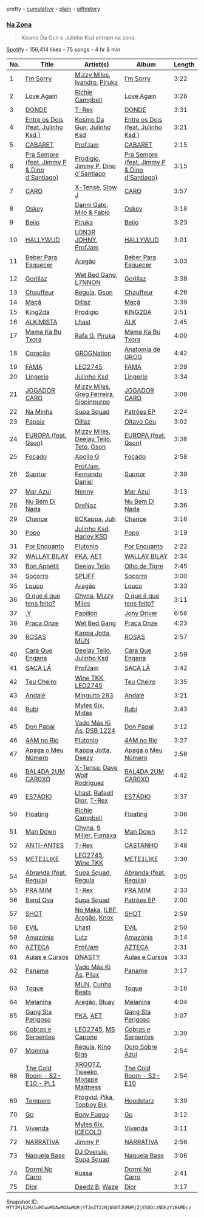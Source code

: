 pretty - [cumulative](/playlists/cumulative/37i9dQZF1DXdpF2suW27SP.md) - [plain](/playlists/plain/37i9dQZF1DXdpF2suW27SP) - [githistory](https://github.githistory.xyz/mackorone/spotify-playlist-archive/blob/main/playlists/plain/37i9dQZF1DXdpF2suW27SP)

### [Na Zona](https://open.spotify.com/playlist/37i9dQZF1DXdpF2suW27SP)

> Kosmo Da Gun e Julinho Ksd entram na zona.

[Spotify](https://open.spotify.com/user/spotify) - 156,414 likes - 75 songs - 4 hr 8 min

| No. | Title | Artist(s) | Album | Length |
|---|---|---|---|---|
| 1 | [I'm Sorry](https://open.spotify.com/track/3aml52yDe6ff32XOgZQ0Cb) | [Mizzy Miles](https://open.spotify.com/artist/0QoKkMC6uy7fUng96fab1I), [Ivandro](https://open.spotify.com/artist/1pPbDeOdNUcLq32HTTLbZm), [Piruka](https://open.spotify.com/artist/5iZ6jMDkRa7RKLQplJuQUC) | [I'm Sorry](https://open.spotify.com/album/6xbIjf6sv5M4I9GT0NuEcj) | 3:22 |
| 2 | [Love Again](https://open.spotify.com/track/677ebW5G4BLaqX5Ue3itGv) | [Richie Campbell](https://open.spotify.com/artist/2swvbEAfN70ZFcQB4Y7MaS) | [Love Again](https://open.spotify.com/album/150SzhajOXePuIre6fdyMQ) | 3:28 |
| 3 | [DONDE](https://open.spotify.com/track/4EiZlZ37Q8EnQIU7e2aD2y) | [T\-Rex](https://open.spotify.com/artist/6QHREBOQktWsYBfrxW93rk) | [DONDE](https://open.spotify.com/album/1YR6A1jw2N2B9WlvqIMjfu) | 3:31 |
| 4 | [Entre os Dois \(feat\. Julinho Ksd \)](https://open.spotify.com/track/5OcuLlg5EdDE01ZGbQaIIa) | [Kosmo Da Gun](https://open.spotify.com/artist/1FOT6e8G1FnUBH1LDNX0X1), [Julinho Ksd](https://open.spotify.com/artist/7kR1Yw4RqYhhDD3a8QRyG6) | [Entre os Dois \(feat\. Julinho Ksd \)](https://open.spotify.com/album/17wFwqW7zLXEFqx59NmIqS) | 3:21 |
| 5 | [CABARET](https://open.spotify.com/track/4r1Mvqp7prTkjH5OiVXC6r) | [ProfJam](https://open.spotify.com/artist/3DhsjXVgWmA6X26tUugAjP) | [CABARET](https://open.spotify.com/album/31BxT3LcIPCP5P04rZgoah) | 2:15 |
| 6 | [Pra Sempre \(feat\. Jimmy P & Dino d'Santiago\)](https://open.spotify.com/track/6y7gYOHjUbj0HdTx5iGDuI) | [Prodigio](https://open.spotify.com/artist/0Zsw8N0usCdHtEtFtwZKg5), [Jimmy P](https://open.spotify.com/artist/0Odg6UKDVyJQruefzF19FU), [Dino d'Santiago](https://open.spotify.com/artist/7qb2GMJaX4HeXqqPPyYdlr) | [Pra Sempre \(feat\. Jimmy P & Dino d'Santiago\)](https://open.spotify.com/album/7kyvtUprGFS8S2poWsYtEt) | 3:15 |
| 7 | [CARO](https://open.spotify.com/track/0zjmhKBOuslq0d26IEbVKD) | [X\-Tense](https://open.spotify.com/artist/7JajP35zM35gnAvTZbwxDF), [Slow J](https://open.spotify.com/artist/7crp1tZcefnjT5RuL6WZQ0) | [CARO](https://open.spotify.com/album/4IwuZcwCQmHt7SEX2TUrxP) | 3:57 |
| 8 | [Oskey](https://open.spotify.com/track/2lN7q4luqmYcwHqRwy0Sod) | [Danni Gato](https://open.spotify.com/artist/0gn6QcKMo0cMWKbiPGEeVy), [Milo & Fabio](https://open.spotify.com/artist/2IzIiYJmzVIbf1nlOVuMBo) | [Oskey](https://open.spotify.com/album/2zKEKLIN2tT7d887qrR4Ex) | 3:18 |
| 9 | [Beijo](https://open.spotify.com/track/2P9UCbKe97jD0q6UOG7bsf) | [Piruka](https://open.spotify.com/artist/5iZ6jMDkRa7RKLQplJuQUC) | [Beijo](https://open.spotify.com/album/1aSuvQp44qKjLvTMFheNDK) | 3:23 |
| 10 | [HALLYWUD](https://open.spotify.com/track/37OHWelZZiuSZwUzV9Sybv) | [LON3R JOHNY](https://open.spotify.com/artist/1fV7Au7ymGP3uhDV1TfjSd), [ProfJam](https://open.spotify.com/artist/3DhsjXVgWmA6X26tUugAjP) | [HALLYWUD](https://open.spotify.com/album/3lAS3tiXJyjOkyDYXCd5YS) | 3:01 |
| 11 | [Beber Para Esquecer](https://open.spotify.com/track/76kNdRaqzgvYGB9tBIxUSf) | [Aragão](https://open.spotify.com/artist/6uVPyqbCsr2hcfDwGTmdl4) | [Beber Para Esquecer](https://open.spotify.com/album/3kHspN9UQgOo4q8f3y7N3K) | 3:03 |
| 12 | [Gorillaz](https://open.spotify.com/track/3nX9NxKOHrxhtA45jRFyAd) | [Wet Bed Gang](https://open.spotify.com/artist/5jfz7uWPwf03hdEewW8AI8), [L7NNON](https://open.spotify.com/artist/0JjPiLQNgAFaEkwoy56B1C) | [Gorillaz](https://open.spotify.com/album/6fUyo3fkgWK66QRXO6VCjF) | 3:38 |
| 13 | [Chauffeur](https://open.spotify.com/track/3ARuPTEPMpbr7mz1aHa0a6) | [Regula](https://open.spotify.com/artist/6pyqBc7HaffcZJhyfjnceP), [Gson](https://open.spotify.com/artist/6XjHGcba7ZbaZ6nYtwhaCj) | [Chauffeur](https://open.spotify.com/album/4LAYeC7gWp1jFiS1q101OK) | 4:26 |
| 14 | [Maçã](https://open.spotify.com/track/0eyTM1AjoPMdzfwCBfLIpO) | [Dillaz](https://open.spotify.com/artist/15p1isN7VcGsjeSq8s9YeP) | [Maçã](https://open.spotify.com/album/7bLu4omqbTsFAfnvVFUSW8) | 3:39 |
| 15 | [King2da](https://open.spotify.com/track/5KaIAg0fCOhn3U3fz03hLY) | [Prodigio](https://open.spotify.com/artist/0Zsw8N0usCdHtEtFtwZKg5) | [KING2DA](https://open.spotify.com/album/1DZQHJ3GZWAQtdkvKAqU2p) | 2:51 |
| 16 | [ALKiMISTA](https://open.spotify.com/track/3vUNW5Gx2cNtRJ9feEtt0G) | [Lhast](https://open.spotify.com/artist/46uaNKR4GSjmDEK732EeVw) | [ALK](https://open.spotify.com/album/0siZdhz3ZguKw6Xrgh4Fw0) | 2:45 |
| 17 | [Mama Ka Bu Txora](https://open.spotify.com/track/5CEghr9OYpFrCZurmxJThm) | [Rafa G](https://open.spotify.com/artist/0soQA1h9MhiA0NphWUecWi), [Piruka](https://open.spotify.com/artist/5iZ6jMDkRa7RKLQplJuQUC) | [Mama Ka Bu Txora](https://open.spotify.com/album/3pIB5eUZkMs51KRDsWjswx) | 4:00 |
| 18 | [Coração](https://open.spotify.com/track/1dmgHNSeYDyqb6TwLatTfc) | [GROGNation](https://open.spotify.com/artist/1rtrFjartQj3xws8TZ1dXu) | [Anatomia de GROG](https://open.spotify.com/album/333cuKMpbc1kaTufa6Uu2y) | 4:42 |
| 19 | [FAMA](https://open.spotify.com/track/35uZfu8sybuugk9DkelTFv) | [LEO2745](https://open.spotify.com/artist/1MBezd5OaoWoOTQVs16FOx) | [FAMA](https://open.spotify.com/album/2wehAGXNEm5zttICwk1ERI) | 2:29 |
| 20 | [Lingerie](https://open.spotify.com/track/2Cq6yIgdyyaDmY7pvnADVP) | [Julinho Ksd](https://open.spotify.com/artist/7kR1Yw4RqYhhDD3a8QRyG6) | [Lingerie](https://open.spotify.com/album/2SopLfpjAF0IespcnP6LG0) | 3:34 |
| 21 | [JOGADOR CARO](https://open.spotify.com/track/3AmAlwNKaJyExmvN6EOSb2) | [Mizzy Miles](https://open.spotify.com/artist/0QoKkMC6uy7fUng96fab1I), [Greg Ferreira](https://open.spotify.com/artist/2e8RAcYXYt5IStoaaQWcG8), [Sippinpurpp](https://open.spotify.com/artist/6ngR2kHxjibH7bdDUBqL3z) | [JOGADOR CARO](https://open.spotify.com/album/5CZiBICShN5FDPhQtUsCbC) | 3:06 |
| 22 | [Na Minha](https://open.spotify.com/track/4PRMpXzlWHRo5TZoVS9YgI) | [Supa Squad](https://open.spotify.com/artist/4kMEocHCIwaO4u4J01U8Dw) | [Patrões EP](https://open.spotify.com/album/1ZHitx0vl1g1FR7CjwdszR) | 2:24 |
| 23 | [Papaia](https://open.spotify.com/track/17MPtgaJHgr2WlJVyhA6kw) | [Dillaz](https://open.spotify.com/artist/15p1isN7VcGsjeSq8s9YeP) | [Oitavo Céu](https://open.spotify.com/album/0Hm4SvANwPDIBdDPnN97rf) | 3:02 |
| 24 | [EUROPA \(feat\. Gson\)](https://open.spotify.com/track/5bBQI31u2eqXJE5OyP4hxq) | [Mizzy Miles](https://open.spotify.com/artist/0QoKkMC6uy7fUng96fab1I), [Deejay Telio](https://open.spotify.com/artist/7BWNRZyZ9mhgp5t0m7Ny0n), [Teto](https://open.spotify.com/artist/68YeXpLt3jB7JHQS5ZjMGo), [Gson](https://open.spotify.com/artist/6XjHGcba7ZbaZ6nYtwhaCj) | [EUROPA \(feat\. Gson\)](https://open.spotify.com/album/4mJPvU4b5VgvQNgyuDcD0Q) | 3:36 |
| 25 | [Focado](https://open.spotify.com/track/7gFnB4estwyHNeIERBQ5cM) | [Apollo G](https://open.spotify.com/artist/4spmzPX02Jg0rnuyIWFngi) | [Focado](https://open.spotify.com/album/7ztIRrLQxvrQqOmn1gTozt) | 2:58 |
| 26 | [Suprior](https://open.spotify.com/track/1u2KCIJPqtsl9Vz243FQtp) | [ProfJam](https://open.spotify.com/artist/3DhsjXVgWmA6X26tUugAjP), [Fernando Daniel](https://open.spotify.com/artist/3Cpjz5dY9HNR41QuMn3oYC) | [Suprior](https://open.spotify.com/album/2NVz7NmPPqJuuG7D4W7VNW) | 2:39 |
| 27 | [Mar Azul](https://open.spotify.com/track/5gJyW5NeOsfNa2CSMES2h3) | [Nenny](https://open.spotify.com/artist/2DEfqyWjAMIfKYMXb1V8L1) | [Mar Azul](https://open.spotify.com/album/0pDADbq5FFUMkls9VeYW9g) | 3:13 |
| 28 | [Nu Bem Di Nada](https://open.spotify.com/track/5JsTrli2m95rnBIro7ZVvY) | [DreNaz](https://open.spotify.com/artist/5urWzy2mamyT5sMTE5H00O) | [Nu Bem Di Nada](https://open.spotify.com/album/6hnJoTWkmvtVPNRNmzJmT5) | 3:36 |
| 29 | [Chance](https://open.spotify.com/track/1AClteNHhuIF4uGgPCHKhA) | [BCKappa](https://open.spotify.com/artist/2XAxChRi8QlO5rKAoL0DZi), [Juh](https://open.spotify.com/artist/5eviHRz2iMhA8NSTP176u8) | [Chance](https://open.spotify.com/album/0iSgo1smaFKzYKguM5Kws9) | 3:16 |
| 30 | [Popo](https://open.spotify.com/track/24QcmVdz7CwEYhohJxJ4EX) | [Julinho Ksd](https://open.spotify.com/artist/7kR1Yw4RqYhhDD3a8QRyG6), [Harley KSD](https://open.spotify.com/artist/0AyoY8RFId4AqueSJvE99D) | [Popo](https://open.spotify.com/album/6V1YM7CbiOwqwIEa73riB3) | 3:19 |
| 31 | [Por Enquanto](https://open.spotify.com/track/5fjD0vHh9XRL6b657FWe9C) | [Plutonio](https://open.spotify.com/artist/39HJXjH5hKcCzaU0g6mv8G) | [Por Enquanto](https://open.spotify.com/album/1uFTodamqWqlk5KwYkqy0n) | 2:22 |
| 32 | [WALLAY BILAY](https://open.spotify.com/track/06YVnCzbfxam8KR7oogPGW) | [PKA](https://open.spotify.com/artist/6Q8UQ9OVsJUg4AVlcFQICK), [AET](https://open.spotify.com/artist/1PSaLNwxWV9e6NCrxNbpIu) | [WALLAY BILAY](https://open.spotify.com/album/7C9eWKfaMXnCql0cpna6uo) | 2:34 |
| 33 | [Bon Appétit](https://open.spotify.com/track/7uHLAlgUhSOwnnbXJeG7ai) | [Deejay Telio](https://open.spotify.com/artist/7BWNRZyZ9mhgp5t0m7Ny0n) | [Olho de Tigre](https://open.spotify.com/album/0jhj4SwIWQGON36aDMeEwb) | 2:45 |
| 34 | [Socorro](https://open.spotify.com/track/3cxAhKg83buLsTYlmSIi9x) | [SPLIFF](https://open.spotify.com/artist/2QPRzhivMb2TfzvZKpQYxL) | [Socorro](https://open.spotify.com/album/2ocGkF8NiDKjMfywGOqtzH) | 3:00 |
| 35 | [Louco](https://open.spotify.com/track/6kJKJrVzOYhqnfeO9NDqIi) | [Aragão](https://open.spotify.com/artist/6uVPyqbCsr2hcfDwGTmdl4) | [Louco](https://open.spotify.com/album/7CjbtK4vbyv8yS78DXMtQF) | 3:33 |
| 36 | [O que é que tens feito?](https://open.spotify.com/track/5cGy4NKlMprapxERb9AZk6) | [Chyna](https://open.spotify.com/artist/3xytrTXgH7SQTEjMZewnWF), [Mizzy Miles](https://open.spotify.com/artist/0QoKkMC6uy7fUng96fab1I) | [O que é que tens feito?](https://open.spotify.com/album/7o3GVre0rpEWG7309P7q6v) | 3:11 |
| 37 | [.Y](https://open.spotify.com/track/0zxdVwyiPVxmBkZFTHe2xl) | [Papillon](https://open.spotify.com/artist/0Mum6waR8P9WICLVTpSi1d) | [Jony Driver](https://open.spotify.com/album/2OAFHEa5FwNi9r0i9gMeXM) | 6:56 |
| 38 | [Praça Onze](https://open.spotify.com/track/30WnHkBkq3vE8jJcNZ3RKr) | [Wet Bed Gang](https://open.spotify.com/artist/5jfz7uWPwf03hdEewW8AI8) | [Praça Onze](https://open.spotify.com/album/3jPS6pgoJ4adGHImcNxETl) | 4:23 |
| 39 | [ROSAS](https://open.spotify.com/track/0elz4WC9ZtAOzqP4fgt8T5) | [Kappa Jotta](https://open.spotify.com/artist/2MREhFiavCOZXs0thPLuWu), [MUN](https://open.spotify.com/artist/0XWmIDUMxka9p2aayQ9MOr) | [ROSAS](https://open.spotify.com/album/2R7iGYEwaSDTW68ucY9W4E) | 2:57 |
| 40 | [Cara Que Engana](https://open.spotify.com/track/1DHSj9pjlwGsVTQ2A2Z8gk) | [Deejay Telio](https://open.spotify.com/artist/7BWNRZyZ9mhgp5t0m7Ny0n), [Julinho Ksd](https://open.spotify.com/artist/7kR1Yw4RqYhhDD3a8QRyG6) | [Cara Que Engana](https://open.spotify.com/album/0xtL6QER4C37WbjNRkhhC5) | 2:59 |
| 41 | [SACA LÁ](https://open.spotify.com/track/2LtF00zFSSWzsYtoVYy28k) | [ProfJam](https://open.spotify.com/artist/3DhsjXVgWmA6X26tUugAjP) | [SACA LÁ](https://open.spotify.com/album/2hI0hN3tuadLZ95pr8hAEC) | 3:42 |
| 42 | [Teu Cheiro](https://open.spotify.com/track/4hwguRVq6Kv6llWmKf9G88) | [Wine TKK](https://open.spotify.com/artist/4z82basJVVCSjAoZVkb7Rx), [LEO2745](https://open.spotify.com/artist/1MBezd5OaoWoOTQVs16FOx) | [Teu Cheiro](https://open.spotify.com/album/4pdhXTGmIQ4JnIdGrOF4nj) | 3:35 |
| 43 | [Andalé](https://open.spotify.com/track/0rYRDCNedo3Pg9VTQd4aRT) | [Minguito 283](https://open.spotify.com/artist/1LvFNnGu8V8HBP8Qy2bhYv) | [Andalé](https://open.spotify.com/album/4Z1dmBdlH5t0e9Bhw780gU) | 3:21 |
| 44 | [Rubi](https://open.spotify.com/track/4aStXzYiJWQvdspHEn6GJN) | [Myles 6ix](https://open.spotify.com/artist/2PGHvstK1cEjR9AX2ERq9l), [Midas](https://open.spotify.com/artist/6bLqHfd3myOdJyC4z6Blhj) | [Rubi](https://open.spotify.com/album/5GZRN9j6B5N7Gk5jtvaRtM) | 3:43 |
| 45 | [Don Papai](https://open.spotify.com/track/3T29hYGSR86FHdkdDsnHQg) | [Vado Más Ki Ás](https://open.spotify.com/artist/6HmLPYedWhpFhiF8BonrMG), [DSB 1224](https://open.spotify.com/artist/2stDBehct4FMgEapZ92nLg) | [Don Papai](https://open.spotify.com/album/48Fdauj7Ytcc9UZqTafCKM) | 3:12 |
| 46 | [4AM no Rio](https://open.spotify.com/track/6Z0omreb7QNSj3ptomTmOU) | [Plutonio](https://open.spotify.com/artist/39HJXjH5hKcCzaU0g6mv8G) | [4AM no Rio](https://open.spotify.com/album/08mBO0iH81lIKabmqfHY6S) | 3:27 |
| 47 | [Apaga o Meu Número](https://open.spotify.com/track/2iYx9hAUSD5wz7cg5TVIbx) | [Kappa Jotta](https://open.spotify.com/artist/2MREhFiavCOZXs0thPLuWu), [Deezy](https://open.spotify.com/artist/6EoXtJUmzYqNzkMVH1o5gN) | [Apaga o Meu Número](https://open.spotify.com/album/6eobNuVuaVKafZKIPAKvuP) | 2:56 |
| 48 | [BAL4DA 2UM CAR0XO](https://open.spotify.com/track/0uQU529W8MgYYElqJCMdph) | [X\-Tense](https://open.spotify.com/artist/7JajP35zM35gnAvTZbwxDF), [Dave Wolf Rodriguez](https://open.spotify.com/artist/3Zg1i5VdkGHFtEi8xHP0tB) | [BAL4DA 2UM CAR0XO](https://open.spotify.com/album/0Y2hXrh13HOLu6lh30chRo) | 4:42 |
| 49 | [ES7ÁDIO](https://open.spotify.com/track/430EuoJ6KwzO0fFuCwu6am) | [Lhast](https://open.spotify.com/artist/46uaNKR4GSjmDEK732EeVw), [Rafaell Dior](https://open.spotify.com/artist/4G8d2H1R7P1rlGptL7Uzla), [T\-Rex](https://open.spotify.com/artist/6QHREBOQktWsYBfrxW93rk) | [ES7ÁDIO](https://open.spotify.com/album/4ix8vvB3aP45fYYsZobRLq) | 3:37 |
| 50 | [Floating](https://open.spotify.com/track/6mzUqJRO5UzphWpk1en0sb) | [Richie Campbell](https://open.spotify.com/artist/2swvbEAfN70ZFcQB4Y7MaS) | [Floating](https://open.spotify.com/album/27a2XTCA5vJ63ooZAUZflW) | 3:06 |
| 51 | [Man Down](https://open.spotify.com/track/6J6DcdqOLCCA3VZ9mr6VPD) | [Chyna](https://open.spotify.com/artist/3xytrTXgH7SQTEjMZewnWF), [9 Miller](https://open.spotify.com/artist/4yqP75Gm0jSMIS1gQ7s6lX), [Fumaxa](https://open.spotify.com/artist/1qMTgrvxRRHO3rflIONsCP) | [Man Down](https://open.spotify.com/album/1S5w4wJZoMPoacHqBWWTwF) | 3:12 |
| 52 | [ANTI\-ANTES](https://open.spotify.com/track/2vGtivisPxm14aTTgie6xB) | [T\-Rex](https://open.spotify.com/artist/6QHREBOQktWsYBfrxW93rk) | [CASTANHO](https://open.spotify.com/album/2NYhVEDTSEwvNrW7qs7IOU) | 3:48 |
| 53 | [METE1LIKE](https://open.spotify.com/track/2w6x13VWPqhAKHjmX5kMbj) | [LEO2745](https://open.spotify.com/artist/1MBezd5OaoWoOTQVs16FOx), [Wine TKK](https://open.spotify.com/artist/4z82basJVVCSjAoZVkb7Rx) | [METE1LIKE](https://open.spotify.com/album/4J4OCfvHHWAMZ6unYRvBOd) | 3:30 |
| 54 | [Abranda \(feat\. Regula\)](https://open.spotify.com/track/2hnrAClQrOeR4ULNjmSysb) | [Supa Squad](https://open.spotify.com/artist/4kMEocHCIwaO4u4J01U8Dw), [Regula](https://open.spotify.com/artist/6pyqBc7HaffcZJhyfjnceP) | [Abranda \(feat\. Regula\)](https://open.spotify.com/album/6TpLHdnEVcCFdLUDdLri2M) | 3:05 |
| 55 | [PRA MIM](https://open.spotify.com/track/1wxLvOhDguWTLAJN0HW87J) | [T\-Rex](https://open.spotify.com/artist/6QHREBOQktWsYBfrxW93rk) | [PRA MIM](https://open.spotify.com/album/4o64dSERjVp8ZJc12BYzJJ) | 2:33 |
| 56 | [Bend Ova](https://open.spotify.com/track/6f3IhJuJDxU53yW3vAUtAL) | [Supa Squad](https://open.spotify.com/artist/4kMEocHCIwaO4u4J01U8Dw) | [Patrões EP](https://open.spotify.com/album/1ZHitx0vl1g1FR7CjwdszR) | 2:00 |
| 57 | [SHOT](https://open.spotify.com/track/4IZWISZrSBvO1gKK5hrLRC) | [No Maka](https://open.spotify.com/artist/35dFX8XteNIxKbFW6VmdW3), [ILBF](https://open.spotify.com/artist/2A1qlh9kjqker3X2W9j1ly), [Aragão](https://open.spotify.com/artist/6uVPyqbCsr2hcfDwGTmdl4), [Knox](https://open.spotify.com/artist/6Hk7uUM7iT2zgXHkmNYyoq) | [SHOT](https://open.spotify.com/album/6APMjrh03FoPhizrwTCwsG) | 2:59 |
| 58 | [EViL](https://open.spotify.com/track/2VaLKyJgR9lIVoTqf4oIyY) | [Lhast](https://open.spotify.com/artist/46uaNKR4GSjmDEK732EeVw) | [EViL](https://open.spotify.com/album/3fCwkZDlvmzwqx0O2j3ASt) | 2:50 |
| 59 | [Amazónia](https://open.spotify.com/track/2ySZ2kVCZRQ0gJ5Lu0EoxJ) | [Lutz](https://open.spotify.com/artist/3Qsun4Xe5KRfqWUE3ct79x) | [Amazónia](https://open.spotify.com/album/5gULMhBkRl7ZCv35O2K5Xm) | 3:14 |
| 60 | [AZTECA](https://open.spotify.com/track/6l8p2VaXEt2oNnzBl2GqIx) | [ProfJam](https://open.spotify.com/artist/3DhsjXVgWmA6X26tUugAjP) | [AZTECA](https://open.spotify.com/album/4ALG22jONW3Qu8UmTUymwy) | 2:31 |
| 61 | [Aulas e Cursos](https://open.spotify.com/track/2ABBlgwXo68orcunvBYYiY) | [DNASTY](https://open.spotify.com/artist/2wRZGo2e20INyHf8wtVPVn) | [Aulas e Cursos](https://open.spotify.com/album/1xP900BTjxxWc641y9UKvr) | 3:33 |
| 62 | [Paname](https://open.spotify.com/track/4yLbgYPH38Wch2tBnAqyuX) | [Vado Más Ki Ás](https://open.spotify.com/artist/6HmLPYedWhpFhiF8BonrMG), [Pilax](https://open.spotify.com/artist/6CxMJ6L0DQR8GDFlkmYTth) | [Paname](https://open.spotify.com/album/0ynJhAp61I2Lsn6pli85WU) | 3:17 |
| 63 | [Toque](https://open.spotify.com/track/7M5PkzdYJwhxoDd4HXxKOx) | [MUN](https://open.spotify.com/artist/0XWmIDUMxka9p2aayQ9MOr), [Cunha Beats](https://open.spotify.com/artist/7D094QVmbEkI7e2df0VUq7) | [Toque](https://open.spotify.com/album/6vnfqWycFld3plYH4YeRHC) | 3:16 |
| 64 | [Melanina](https://open.spotify.com/track/1jFxvJAGwD8DFctTJZHBjl) | [Aragão](https://open.spotify.com/artist/6uVPyqbCsr2hcfDwGTmdl4), [Bluay](https://open.spotify.com/artist/18jB1ZnaJSWmro1ExvqZo4) | [Melanina](https://open.spotify.com/album/1Fu5gGz80ynZmZWgty92Ch) | 4:04 |
| 65 | [Gang Sta Perigoso](https://open.spotify.com/track/0CylWENyHqmjXv7jyYVIAx) | [PKA](https://open.spotify.com/artist/6Q8UQ9OVsJUg4AVlcFQICK), [AET](https://open.spotify.com/artist/1PSaLNwxWV9e6NCrxNbpIu) | [Gang Sta Perigoso](https://open.spotify.com/album/0RT6mxzLlNMrypUs5ivFF1) | 3:07 |
| 66 | [Cobras e Serpentes](https://open.spotify.com/track/7mCgHTgHjdSA35JQ0xo3hR) | [LEO2745](https://open.spotify.com/artist/1MBezd5OaoWoOTQVs16FOx), [MS Capone](https://open.spotify.com/artist/1HOLnVK9G35A2MAqz2e8AP) | [Cobras e Serpentes](https://open.spotify.com/album/48QBkKQXF03sto0InqW32W) | 3:30 |
| 67 | [Momma](https://open.spotify.com/track/7fW7scs325n2ZwvWBjA75O) | [Regula](https://open.spotify.com/artist/6pyqBc7HaffcZJhyfjnceP), [King Bigs](https://open.spotify.com/artist/6WecxeaCHGhmwXiyBQPv61) | [Ouro Sobre Azul](https://open.spotify.com/album/1Za7fc64cyBoDqo4XJVSHO) | 2:54 |
| 68 | [The Cold Room \- S2\-E10 \- Pt.1](https://open.spotify.com/track/1cpiaL8iQnE3BssTcp6DvV) | [XROOTZ](https://open.spotify.com/artist/0ZDuMqcz7YEc0sJDijQmEb), [Tweeko](https://open.spotify.com/artist/22wD142FUVQatdB5g8mxTF), [Mixtape Madness](https://open.spotify.com/artist/4ocdD0Bi1syVqLs1GiHqQ9) | [The Cold Room \- S2\-E10](https://open.spotify.com/album/0u9GlXYupjr425whxAzcuA) | 2:54 |
| 69 | [Tempero](https://open.spotify.com/track/5aObfslcyWOUklHK8SUM8b) | [Progvid](https://open.spotify.com/artist/53yPvcTuQToqXFtROPF11W), [Pika](https://open.spotify.com/artist/3N8p0SELgr5vZLgUTdmCNi), [Topboy Blk](https://open.spotify.com/artist/5wQNFcDVCxuiePhZzryw6h) | [Hoodstarz](https://open.spotify.com/album/2K4yTolJlZ3i7AyCjdRFnp) | 3:39 |
| 70 | [Go](https://open.spotify.com/track/0K5qOmqrJa7tk2RxE0sZxw) | [Rony Fuego](https://open.spotify.com/artist/0DxsiYPUEWLY4HjaUDM8Lk) | [Go](https://open.spotify.com/album/6SHG5fLpeFLKiMERSwkSWu) | 3:12 |
| 71 | [Vivenda](https://open.spotify.com/track/5vnzyBc5JZ1Z7VZJcf4ap6) | [Myles 6ix](https://open.spotify.com/artist/2PGHvstK1cEjR9AX2ERq9l), [ICECOLD](https://open.spotify.com/artist/4mTL2TNg4TC25I9eihYJY6) | [Vivenda](https://open.spotify.com/album/2aA6KxWFPth5qoD1AHNflH) | 3:11 |
| 72 | [NARRATIVA](https://open.spotify.com/track/71CVtVEjK6GabQINOori0o) | [Jimmy P](https://open.spotify.com/artist/0Odg6UKDVyJQruefzF19FU) | [NARRATIVA](https://open.spotify.com/album/5J64x57j5IlPX5ewqHpgLk) | 2:56 |
| 73 | [Naquela Base](https://open.spotify.com/track/0IJlFbvpFfcZvgcBHUoLkp) | [DJ Overule](https://open.spotify.com/artist/7G2Ifqc6GK5hnQOCEMF1Zo), [Supa Squad](https://open.spotify.com/artist/4kMEocHCIwaO4u4J01U8Dw) | [Naquela Base](https://open.spotify.com/album/23Ya0t9be1qWCCcEhj43OH) | 3:06 |
| 74 | [Dormi No Carro](https://open.spotify.com/track/45v2Tp3itHwoAD5CoCErgc) | [Russa](https://open.spotify.com/artist/0xvJ9qU06BFpjboJHMulTm) | [Dormi No Carro](https://open.spotify.com/album/0jiBatlpuclG0BU2C1Ancy) | 2:41 |
| 75 | [Dior](https://open.spotify.com/track/1TOFRsEFNmlpzHh8ZYtrKv) | [Deedz B](https://open.spotify.com/artist/3uFX3kMxtOUFMDaJoFPJwo), [Waze](https://open.spotify.com/artist/0CHentDviLeOrlfyu96uVm) | [Dior](https://open.spotify.com/album/4uN3kS3ygEFS7C6SiUY9Lm) | 3:17 |

Snapshot ID: `MTY3Mjk2MzIwMCwwMDAwMDAwMDRjYTJmZTIzNjNhOTJhMWRjZjE5ODczNDEzYzBkMDcz`
